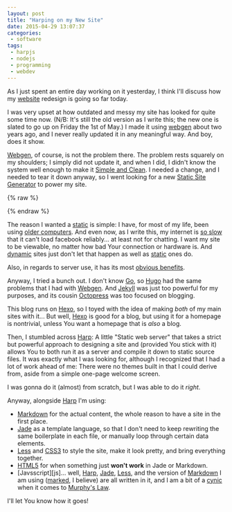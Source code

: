 ```yaml
---
layout: post
title: "Harping on my New Site"
date: 2015-04-29 13:07:37
categories:
 - software
tags:
 - harpjs
 - nodejs
 - programming
 - webdev
---
```



As I just spent an entire day working on it yesterday, I think I'll
discuss how my [website][cdr255] redesign is going so far today.

I was very upset at how outdated and messy my site has looked for
quite some time now. (N/B: It's still the old version as I write this;
the new one is slated to go up on Friday the 1st of May.) I made it
using [webgen][webgen] about two years ago, and I never really updated
it in any meaningful way. And boy, does it show.

[Webgen][webgen], of course, is not the problem there. The problem
rests squarely on my shoulders; I simply did not update it, and when I
did, I didn't know the system well enough to make it
[Simple and Clean][simple]. I needed a change, and I needed to tear it
down anyway, so I went looking for a new
[Static Site Generator][static] to power my site.

{% raw %}
<!-- more -->
{% endraw %}

The reason I wanted a [static][static] is simple: I have, for most of
my life, been using [older computers][comps]. And even now, as I write
this, my internet is [so slow][slow] that it can't load facebook
reliably... at least not for chatting. I want my site to be viewable,
no matter how bad Your connection or hardware is. And
[dynamic][dynamic] sites just don't let that happen as well as
[static][static] ones do.

Also, in regards to server use, it has its most
[obvious benefits][staticben].

Anyway, I tried a bunch out. I don't know [Go][golang], so
[Hugo][hugo] had the same problems that I had with
[Webgen][webgen]. And [Jekyll][jekyll] was just too powerful for my
purposes, and its cousin [Octopress][octopress] was too focused on
blogging.

This blog runs on [Hexo][hexo], so I toyed with the idea of making
*both* of my main sites with it... But well, [Hexo][hexo] is good for
a blog, but using it for a homepage is nontrivial, unless You want a
homepage that is *also* a blog.

Then, I stumbled across [Harp][harp]: A little "Static web server"
that takes a strict but powerful approach to designing a site and
(provided You stick with it) allows You to both run it as a server and
compile it down to static source files. It was exactly what I was
looking for, although I recognized that I had a lot of work ahead of
me: There were no themes built in that I could derive from, aside from
a simple one-page welcome screen.

I was gonna do it (almost) from scratch, but I was able to do it
*right*.

Anyway, alongside [Harp][harp] I'm using:

 - [Markdown][markdown] for the actual content, the whole reason to
   have a site in the first place.
 - [Jade][jade] as a template language, so that I don't need to keep
   rewriting the same boilerplate in each file, or manually loop
   through certain data elements.
 - [Less][less] and [CSS3][css3] to style the site, make it look pretty,
   and bring everything together.
 - [HTML5][html5] for when something just **won't work** in Jade or
   Markdown.
 - [Javsscript][js]... well, [Harp][harp], [Jade][jade], [Less][less],
   and the version of [Markdown][markdown] I am using
   ([marked][marked], I believe) are all written in it, and I am a bit
   of a [cynic][cynic] when it comes to [Murphy's Law][murphy].

I'll let You know how it goes!

[cdr255]: http://cdr255.com "The point of my homepage, as opposed to this blog, is to collect all of my work as it is completed in a compact, easy-to-use center... and to provide a jumping-off point to all of my other web profiles."
[webgen]: http://webgen.gettalong.org/ "Webgen was really, really useful while I used it, in the limited capacity with which I used its features, anyway. If You are looking for a Static Site Generator, and are familiar with ERB and Ruby, I definitely recommend it."
[simple]: https://www.youtube.com/watch?v=UigzN-4JR14 "I am actually much more familiar with the Japanese version of this song, 'Hikari'. Having never really liked the series to begin with, I have listened to Utada Hikaru's work more than I have played the game. Still, it is fun to use as a reference."
[static]: https://www.staticgen.com/ "This like will take You to an aggregator of FOSS Static Site Generators, that is able to sort them based on their Github statistics. Jekyll is, and always has been, at the top... but all of the ones I talk about in this post are there, along with many, many others I haven't tried yet!"
[comps]: http://penny-arcade.com/comic/2012/03/14 "Man, I wish I'd have been more sentient back in the early days of personal computing... Don't get me wrong, I was on MS-DOS and writing .bat files, but I didn't really dive into computers (or heck, discover *NIX!) until I was in middle school, around 2002. As much as I love what remains from the era, I can only imagine how much more I'd have appreciated it if I could really have *appreciated* it back then."
[slow]: http://www.cad-comic.com/cad/20021104 "I actually use Verizon... but I am certainly not one of their more appreciated customers. I am very glad that Comcast and Time Warner didn't merge, if only because two huge companies might pay a modicum more of attention to the little guy than one gargantuan one. And hey, also the lobbyists should stay divided. I'm looking at You, comcast."
[dynamic]: http://en.wikipedia.org/wiki/Dynamic_web_page "Dynamic sites are great for a few specific use cases, if You have an excess of computing power, or if You have content that changes by the minute. Otherwise, Static Sites are generally better practice, if only because of the decrease in cost to the owner of the site."
[staticben]: http://en.wikipedia.org/wiki/Static_web_page "Static sites are easier to develop, faster to load and transfer, and are getting to the point where (at least for things like blogs and personal sites) there is nothing dynamic sites can do that static ones can't."
[golang]: https://golang.org/ "Go is an interesting conundrum to me: On the one hand, hey, it is by Google and has a pretty good support network around it. But on the other, there is no real *reason* that a person should learn it. It is not everywhere like PERL and Python, not different enough to be like Haskell or LISP, and not standard enough to be Java or C. As for scripting, I already know a good number of languages, and Go just doesn't grab me like it would need to. I dunno. I'll think about it."
[hugo]: http://gohugo.io/ "For those who know Go and need something like what I've been talking about here, check out Hugo: It is a very neat and tidy static site generator that has a bunch of themes which are great for jumping off from bundled with it. It is actively developed, and I would be using it, but I don't know Go... And it uses the SimPL license right now, which is suboptimal if it ever comes to court."
[jekyll]: http://jekyllrb.com/ "Jekyll and its liquid templates, man. No arguing that it is powerful and useful, and it is basically the posterchild for people unsure about static site generation, but it is a bit of overkill for my use case here: It was more important that I keep everything simple, than that I be able to simply do everything."
[octopress]: http://octopress.org/ "Octopress is a name which has always made me scratch my head. It isn't really related to Wordpress at all, so why go to the trouble of making it seem that way? If You like Jekyll, but wanna focus more on blogging, here ya go."
[hexo]: http://hexo.io/ "This entire site is hosted through Hexo, and I can easily say that it fits my use case perfectly. Having set the site up the way I like it, all I need to do to update the site is type a single command (after writing new content, of course). Highly recommended, especially if You have an interest in Node.js or Javascript."
[harp]: http://harpjs.com/ "I've only just used it today, but I *did* end up working with it for well over six hours straight. It is a very well designed server, and lets You view Your changes as soon as the files are saved. Also, with the number of preprocessors it supports, it is very easy to recommend. Try it out today!"
[markdown]: http://daringfireball.net/projects/markdown/ "Oh, Markdown. The Markup language that got me off of hand-coding my own XHTML 1.0. If You are not familiar with it, it is one of the easiest things in the world to learn. The syntax is very similar to how emails and such were written before HTML became the standard, and there are variations that support just about anything You could want from HTML. Also, it is natively supported by Github and Tumblr."
[jade]: http://jade-lang.com/ "Jade is a language I hadn't really used much until today. So, having played around with it a bit, I have to say that I like it a lot! If You need something that Markdown won't let You easily do, Jade definitely will let You do it. It's just a matter of me learning the syntax now, as Jade is very picky with its whitespace."
[less]: http://lesscss.org/ "Less is more...  but most is the best screen reader, right? Haha. Just kidding. Less is what You should use if You want to make Your CSS read more like code, with less redundancy and more variables. SASS works too, but I am more familiar with Less."
[css3]: http://www.w3.org/Style/CSS/ "CSS is something which, if You use the web, You appreciate greatly. It is the thing sites use to make everything colorful, pretty and aligned just so. If You have ever made a custom template for a site like Neopets or Tumblr, You have used it. If not, why not start now?"
[html5]: http://www.w3.org/TR/html5/ "I honestly was pretty commited to XHTML 1.1, but HTML5 just kept getting better and better, so I eventually made the switch. It is just so powerful and capable; there are whole games written using it, CSS3, and Node. I am very impress with it, still."
[javascript]: http://en.wikipedia.org/wiki/JavaScript "ECMAScript is another word for it, if You want to distance Yourself from Java and trademarks. I am just really diving it to it recently, having long stood against it in favor of a faster, simpler Web. But with the things it can do OUTSIDE of snowflakes on a webpage, I am excited to get my hands dirty."
[marked]: https://github.com/chjj/marked "By this, I mean that because this whole setup is in Javascript it needed a version of Markdown written in Javascript too. The one they went with was marked, which allows for Github Flavored Markdown as well as tables, literal line breaks, and a bunch of more additions to the original standard."
[cynic]: http://en.wikipedia.org/wiki/Cynicism_(contemporary) "I am pretty convinced something is going to break with either Hexo or Harp in the next few days. I hope I am wrong, but I can't help but assume that I am right. I wonder what that says about me as a person?"
[murphy]: http://somethingpositive.net/sp09212009.shtml "One of my favorite quotes from this story arc is that 'Murphy doesn't take days off.' This one is slightly NSFW, depending on Your tempermant and place of work, I guess. Strong language, alcohol use. T for Teen."
